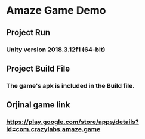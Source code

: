 # Amaze Game Demo
## Project Run
###  Unity version 2018.3.12f1 (64-bit)
## Project Build File
### The game's apk is included in the Build file.
## Orjinal game link 
### https://play.google.com/store/apps/details?id=com.crazylabs.amaze.game

